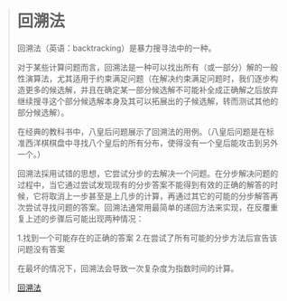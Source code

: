 ># 回溯法
>
>回溯法（英语：backtracking）是暴力搜寻法中的一种。
>
>对于某些计算问题而言，回溯法是一种可以找出所有（或一部分）解的一般性演算法，尤其适用于约束满足问题（在解决约束满足问题时，我们逐步构造更多的候选解，并且在确定某一部分候选解不可能补全成正确解之后放弃继续搜寻这个部分候选解本身及其可以拓展出的子候选解，转而测试其他的部分候选解）。
>
>在经典的教科书中，八皇后问题展示了回溯法的用例。（八皇后问题是在标准西洋棋棋盘中寻找八个皇后的所有分布，使得没有一个皇后能攻击到另外一个。）
>
>回溯法採用试错的思想，它尝试分步的去解决一个问题。在分步解决问题的过程中，当它通过尝试发现现有的分步答案不能得到有效的正确的解答的时候，它将取消上一步甚至是上几步的计算，再通过其它的可能的分步解答再次尝试寻找问题的答案。回溯法通常用最简单的递回方法来实现，在反覆重复上述的步骤后可能出现两种情况：
>
>1.找到一个可能存在的正确的答案
>2.在尝试了所有可能的分步方法后宣告该问题没有答案
>
>在最坏的情况下，回溯法会导致一次复杂度为指数时间的计算。
>
>[回溯法](https://zh.wikipedia.org/wiki/回溯法)